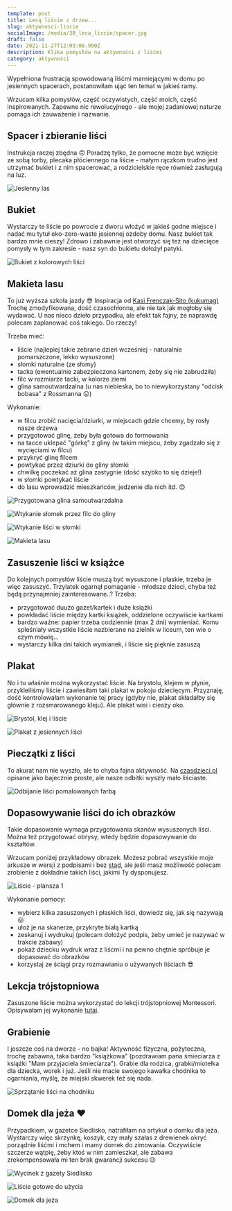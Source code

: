 ```yaml
---
template: post
title: Lecą liście z drzew...
slug: aktywnosci-liscie
socialImage: /media/30_leca_liscie/spacer.jpg
draft: false
date: 2021-11-27T12:03:06.990Z
description: Klika pomysłów na aktywności z liśćmi
category: aktywności
---
```

Wypełniona frustracją spowodowaną liśćmi marniejącymi w domu po jesiennych spacerach, postanowiłam ująć ten temat w jakieś ramy. 

Wrzucam kilka pomysłów, część oczywistych, część moich, część inspirowanych. Zapewne nic rewolucyjnego - ale mojej zadaniowej naturze pomaga ich zauważenie i nazwanie. 

## Spacer i zbieranie liści


   Instrukcja raczej zbędna 🙃 Poradzę tylko, że pomocne może być wzięcie ze sobą torby, plecaka płóciennego na liście - małym rączkom trudno jest utrzymać bukiet i z nim spacerować, a rodzicielskie ręce również zasługują na luz.

   ![Jesienny las](/media/30_leca_liscie/spacer.jpg "Moja ulubiona pora roku")

## Bukiet


Wystarczy te liście po powrocie z dworu włożyć w jakieś godne miejsce i nadać mu tytuł eko-zero-waste jesiennej ozdoby domu. Nasz bukiet tak bardzo mnie cieszy! Zdrowo i zabawnie jest otworzyć się też na dziecięce pomysły w tym zakresie - nasz syn do bukietu dołożył patyki. 

   ![Bukiet z kolorowych liści](/media/30_leca_liscie/bukiet.jpg "Bukiety z liści, patyków i przekwitniętych kwiatów")

## Makieta lasu

To już wyższa szkoła jazdy 😎 Inspiracja od [Kasi Frenczak-Sito (kukumag)](https://kukumag.com/jesienne-aktywnosci-pliki-do-pobrania/) Trochę zmodyfikowana, dość czasochłonna, ale nie tak jak mogłoby się wydawać. U nas nieco dzieło przypadku, ale efekt tak fajny, że naprawdę polecam zaplanować coś takiego. Do rzeczy!

Trzeba mieć:

- liście (najlepiej takie zebrane dzień wcześniej - naturalnie pomarszczone, lekko wysuszone)
- słomki naturalne (ze słomy)
- tacka (ewentualnie zabezpieczona kartonem, żeby się nie zabrudziła)
- filc w rozmiarze tacki, w kolorze ziemi
- glina samoutwardzalna (u nas niebieska, bo to niewykorzystany "odcisk bobasa" z Rossmanna 😛)

Wykonanie:

- w filcu zrobić nacięcia/dziurki, w miejscach gdzie chcemy, by rosły nasze drzewa
- przygotować glinę, żeby była gotowa do formowania
- na tacce uklepać "górkę" z gliny (w takim miejscu, żeby zgadzało się z wycięciami w filcu)
- przykryć glinę filcem
- powtykać przez dziurki do gliny słomki
- chwilkę poczekać aż glina zastygnie (dość szybko to się dzieje!)
- w słomki powtykać liście
- do lasu wprowadzić mieszkańców, jedzenie dla nich itd. 😊

![Przygotowana glina samoutwarzdalna](/media/30_leca_liscie/makieta1.jpg "Glina i tacka gotowe")

![Wtykanie słomek przez filc do gliny](/media/30_leca_liscie/makieta2.jpg "Wtykanie słomek")

![Wtykanie liści w słomki](/media/30_leca_liscie/makieta4.jpg "Makieta prawie gotowa")

![Makieta lasu](/media/30_leca_liscie/makieta5.jpg "Efekt końcowy :)")

## Zasuszenie liści w książce

Do kolejnych pomysłów liście muszą być wysuszone i płaskie, trzeba je więc zasuszyć. Trzylatek ogarnął pomaganie - młodsze dzieci, chyba też będą przynajmniej zainteresowane..? Trzeba:

* przygotować duużo gazet/kartek i duże książki
* powkładać liście między kartki książek, oddzielone oczywiście kartkami
* bardzo ważne: papier trzeba codziennie (max 2 dni) wymieniać. Komu spleśniały wszystkie liście nazbierane na zielnik w liceum, ten wie o czym mówię...
* wystarczy kilka dni takich wymianek, i liście się pięknie zasuszą 

## Plakat
No i tu właśnie można wykorzystać liście. Na brystolu, klejem w płynie, przykleiliśmy liście i zawiesiłam taki plakat w pokoju dziecięcym. Przyznaję, dość kontrolowałam wykonanie tej pracy (gdyby nie, plakat składałby się głównie z rozsmarowanego kleju). Ale plakat wisi i cieszy oko.

![Brystol, klej i liście](/media/30_leca_liscie/plakat1.jpg "Gotowi do pracy")

![Plakat z jesiennych liści](/media/30_leca_liscie/plakat2.jpg "Zwykła-niezwykła ozdoba")

## Pieczątki z liści

To akurat nam nie wyszło, ale to chyba fajna aktywność. Na [czasdzieci.pl](https://czasdzieci.pl/inspiracje/id,3697408.html) opisane jako bajecznie proste, ale nasze odbitki wyszły mało liściaste. 

![Odbijanie liści pomalowanych farbą](/media/30_leca_liscie/malowanie.jpg "Miało być upiększenie istniejącego już dzieła")

## Dopasowywanie liści do ich obrazków

Takie dopasowanie wymaga przygotowania skanów wysuszonych liści. Można też przygotować obrysy, wtedy będzie dopasowywanie do kształtów. 

Wrzucam poniżej przykładowy obrazek. Możesz pobrać wszystkie moje arkusze w wersji z podpisami i bez [stąd](https://1drv.ms/u/s!AnBGESr7ZM4Nm8sG6mJgOr6dYH2wvA?e=42TCgs), ale jeśli masz możliwość polecam zrobienie z dokładnie takich liści, jakimi Ty dysponujesz.

![Liście - plansza 1](/media/30_leca_liscie/podpisy_1.png)

Wykonanie pomocy:
* wybierz kilka zasuszonych i płaskich liści, dowiedz się, jak się nazywają 😛
* ułoż je na skanerze, przykryte białą kartką
* zeskanuj i wydrukuj (polecam dołożyć podpis, żeby umieć je nazywać w trakcie zabawy)
* pokaż dziecku wydruk wraz z liścmi i na pewno chętnie spróbuje je dopasować do obrazków
* korzystaj ze ściągi przy rozmawianiu o używanych liściach 😎

## Lekcja trójstopniowa
Zasuszone liście można wykorzystać do lekcji trójstopniowej Montessori. Opisywałam jej wykonanie [tutaj](https://mamameoke.pl/posts/ziola-puszki-lekcja).

## Grabienie

I jeszcze coś na dworze - no bajka! Aktywność fizyczna, pożyteczna, trochę zabawna, taka bardzo "książkowa" (pozdrawiam pana śmieciarza z książki "Mam przyjaciela śmieciarza"). Grabie dla rodzica, grabki/miotełka dla dziecka, worek i już. Jeśli nie macie swojego kawałka chodnika to ogarniania, myślę, że miejski skwerek też się nada.

![Sprzątanie liści na chodniku](/media/30_leca_liscie/grabienie1.jpg "Szu, szu, szu.")

## Domek dla jeża ❤ 

Przypadkiem, w gazetce Siedlisko, natrafiłam na artykuł o domku dla jeża. Wystarczy więc skrzynkę, koszyk, czy mały szałas z drewienek okryć porządnie liśćmi i mchem i mamy domek do zimowania. Oczywiście szczerze wątpię, żeby ktoś w nim zamieszkał, ale zabawa zrekompensowała mi ten brak gwarancji sukcesu 😉

![Wycinek z gazety Siedlisko](/media/30_leca_liscie/jez4.jpg "Instrukcja wykonania")

![Liście gotowe do użycia](/media/30_leca_liscie/jez1.jpg "Materiał budowlany gotowy")

![Domek dla jeża](/media/30_leca_liscie/jez2.jpg "Witamy pana, panie jeżu.")